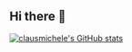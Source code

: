 ## Hi there 👋
[![clausmichele's GitHub stats](https://github-readme-stats.vercel.app/api?username=clausmichele)](https://github.com/anuraghazra/github-readme-stats)
<!--
**clausmichele/clausmichele** is a ✨ _special_ ✨ repository because its `README.md` (this file) appears on your GitHub profile.

Here are some ideas to get you started:

- 🔭 I’m currently working on ...
- 🌱 I’m currently learning ...
- 👯 I’m looking to collaborate on ...
- 🤔 I’m looking for help with ...
- 💬 Ask me about ...
- 📫 How to reach me: ...
- 😄 Pronouns: ...
- ⚡ Fun fact: ...
-->

